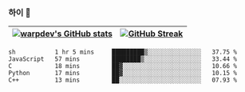 
### 하이 👋
[![warpdev's GitHub stats](https://github-readme-stats.vercel.app/api?username=warpdev&show_icons=true&theme=vue-dark)](#) |[![GitHub Streak](https://github-readme-streak-stats.herokuapp.com/?user=warpdev&theme=dark)](#)
--- | --- |
<!--START_SECTION:waka-->
```text
sh           1 hr 5 mins     █████████▒░░░░░░░░░░░░░░░   37.75 % 
JavaScript   57 mins         ████████▒░░░░░░░░░░░░░░░░   33.44 % 
C            18 mins         ██▓░░░░░░░░░░░░░░░░░░░░░░   10.66 % 
Python       17 mins         ██▓░░░░░░░░░░░░░░░░░░░░░░   10.15 % 
C++          13 mins         ██░░░░░░░░░░░░░░░░░░░░░░░   07.93 % 
```
<!--END_SECTION:waka-->

<!--
**warpdev/warpdev** is a ✨ _special_ ✨ repository because its `README.md` (this file) appears on your GitHub profile.

Here are some ideas to get you started:

- 🔭 I’m currently working on ...
- 🌱 I’m currently learning ...
- 👯 I’m looking to collaborate on ...
- 🤔 I’m looking for help with ...
- 💬 Ask me about ...
- 📫 How to reach me: ...
- 😄 Pronouns: ...
- ⚡ Fun fact: ...
-->
